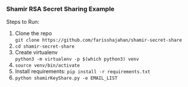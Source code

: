 ### Shamir RSA Secret Sharing Example

Steps to Run:

1. Clone the repo  
   `git clone https://github.com/farisshajahan/shamir-secret-share`
2. `cd shamir-secret-share`
3. Create virtualenv  
   `python3 -m virtualenv -p $(which python3) venv`
4. `source venv/bin/activate`
5. Install requirements: `pip install -r requirements.txt`
6. `python shamirKeyShare.py -e EMAIL_LIST`
